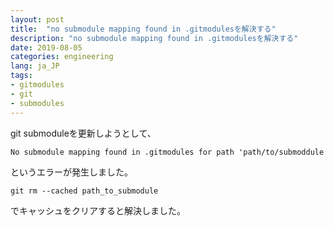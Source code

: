 ```yaml
---
layout: post
title:  "no submodule mapping found in .gitmodulesを解決する"
description: "no submodule mapping found in .gitmodulesを解決する"
date: 2019-08-05
categories: engineering
lang: ja_JP
tags:
- gitmodules
- git
- submodules
---
```


git submoduleを更新しようとして、

`No submodule mapping found in .gitmodules for path 'path/to/submoddule`

というエラーが発生しました。

`git rm --cached path_to_submodule`

でキャッシュをクリアすると解決しました。